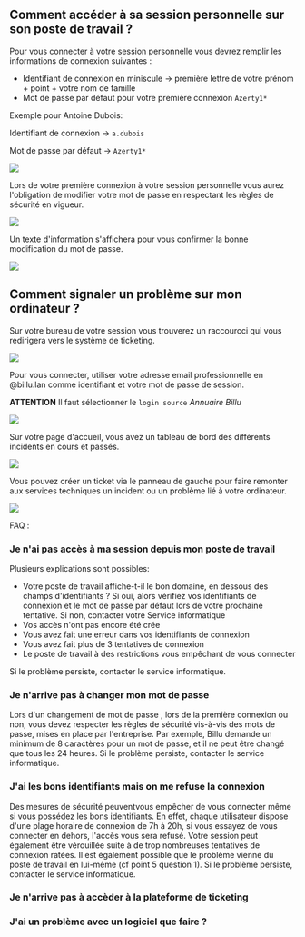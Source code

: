 

## Comment accéder à sa session personnelle sur son poste de travail ? 

Pour vous connecter à votre session personnelle vous devrez remplir les informations de connexion suivantes : 
- Identifiant de connexion en miniscule → première lettre de votre prénom + point + votre nom de famille 
- Mot de passe par défaut pour votre première connexion `Azerty1*`

Exemple pour Antoine Dubois:

Identifiant de connexion → `a.dubois`

Mot de passe par défaut → `Azerty1*`

![](../Ressources/S03/premier_login.png)

 
Lors de votre première connexion à votre session personnelle vous aurez l'obligation de modifier votre mot de passe en respectant les règles de sécurité en vigueur.

![](../Ressources/S03/login_new_mdp.png)

Un texte d'information s'affichera pour vous confirmer la bonne modification du mot de passe. 

![](../Ressources/S03/login_change.png)


## Comment signaler un problème sur mon ordinateur ? 

Sur votre bureau de votre session vous trouverez un raccourcci qui vous redirigera vers le système de ticketing. 

![](../Ressources/S03/ticket_1.png)

Pour vous connecter, utiliser votre adresse email professionnelle en @billu.lan comme identifiant et votre mot de passe de session. 

**ATTENTION** Il faut sélectionner le `login source` *Annuaire Billu*

![](../Ressources/S03/ticket_2.png)


Sur votre page d'accueil, vous avez un tableau de bord des différents incidents en cours et passés.

![](../Ressources/S03/glpi_ticket_1.png)

Vous pouvez créer un ticket via le panneau de gauche pour faire remonter aux services techniques un incident ou un problème lié à votre ordinateur.

![](../Ressources/S03/glpi_ticket_2.png)


FAQ : 

### Je n'ai pas accès à ma session depuis mon poste de travail

Plusieurs explications sont possibles: 
- Votre poste de travail affiche-t-il le bon domaine, en dessous des champs d'identifiants ? Si oui, alors vérifiez vos identifiants de connexion et le mot de passe par défaut lors de votre prochaine tentative.
Si non, contacter votre Service informatique
- Vos accès n'ont pas encore été crée
- Vous avez fait une erreur dans vos identifiants de connexion
- Vous avez fait plus de 3 tentatives de connexion
- Le poste de travail à des restrictions vous empêchant de vous connecter

Si le problème persiste, contacter le service informatique.

### Je n'arrive pas à changer mon mot de passe 

Lors d'un changement de mot de passe , lors de la première connexion ou non, vous devez respecter les règles de sécurité vis-à-vis des mots de passe, mises en place par l'entreprise. Par exemple, Billu demande un minimum de 8 caractères pour un mot de passe, et il ne peut être changé que tous les 24 heures.
Si le problème persiste, contacter le service informatique.

### J'ai les bons identifiants mais on me refuse la connexion
Des mesures de sécurité peuventvous empêcher de vous connecter même si vous possédez les bons identifiants. En effet, chaque utilisateur dispose d'une plage horaire de connexion de 7h à 20h, si vous essayez de vous connecter en dehors, l'accès vous sera refusé. 
Votre session peut également être vérouillée suite à de trop nombreuses tentatives de connexion ratées. 
Il est également possible que le problème vienne du poste de travail en lui-même (cf point 5 question 1).
Si le problème persiste, contacter le service informatique.

### Je n'arrive pas à accèder à la plateforme de ticketing 



### J'ai un problème avec un logiciel que faire ? 







